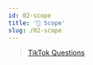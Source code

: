 ```yaml
---
id: 02-scope
title: '📜 Scope'
slug: /02-scope
---
```


> [TikTok Questions](../Interview/Jobs/00-tiktok.md/#vanilla-js)

##
